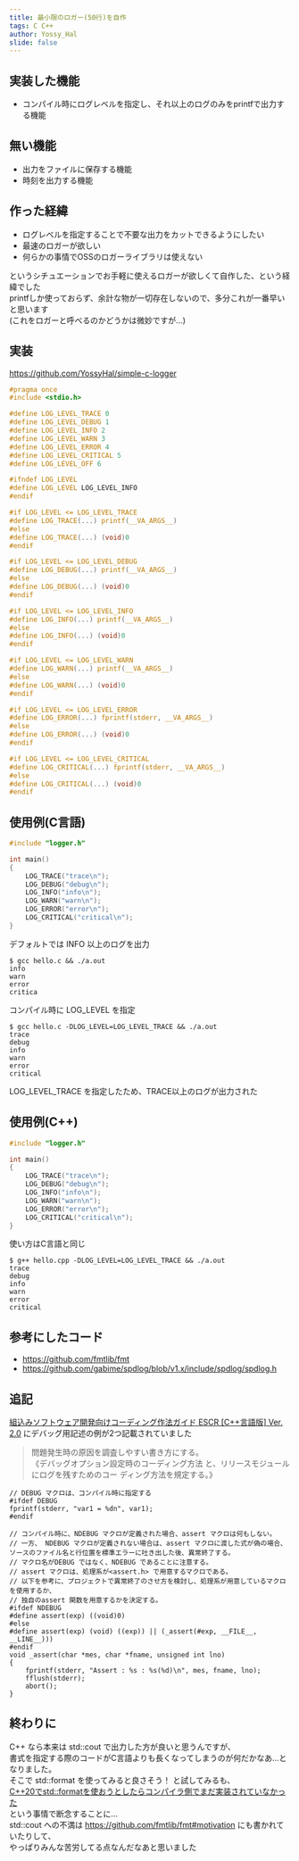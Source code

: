 ```yaml
---
title: 最小限のロガー(50行)を自作
tags: C C++
author: Yossy_Hal
slide: false
---
```


## 実装した機能

- コンパイル時にログレベルを指定し、それ以上のログのみをprintfで出力する機能

## 無い機能

- 出力をファイルに保存する機能
- 時刻を出力する機能

## 作った経緯

- ログレベルを指定することで不要な出力をカットできるようにしたい
- 最速のロガーが欲しい
- 何らかの事情でOSSのロガーライブラリは使えない

というシチュエーションでお手軽に使えるロガーが欲しくて自作した、という経緯でした  
printfしか使っておらず、余計な物が一切存在しないので、多分これが一番早いと思います  
(これをロガーと呼べるのかどうかは微妙ですが...)

## 実装

<https://github.com/YossyHal/simple-c-logger>

```cpp:logger.h
#pragma once
#include <stdio.h>

#define LOG_LEVEL_TRACE 0
#define LOG_LEVEL_DEBUG 1
#define LOG_LEVEL_INFO 2
#define LOG_LEVEL_WARN 3
#define LOG_LEVEL_ERROR 4
#define LOG_LEVEL_CRITICAL 5
#define LOG_LEVEL_OFF 6

#ifndef LOG_LEVEL
#define LOG_LEVEL LOG_LEVEL_INFO
#endif

#if LOG_LEVEL <= LOG_LEVEL_TRACE
#define LOG_TRACE(...) printf(__VA_ARGS__)
#else
#define LOG_TRACE(...) (void)0
#endif

#if LOG_LEVEL <= LOG_LEVEL_DEBUG
#define LOG_DEBUG(...) printf(__VA_ARGS__)
#else
#define LOG_DEBUG(...) (void)0
#endif

#if LOG_LEVEL <= LOG_LEVEL_INFO
#define LOG_INFO(...) printf(__VA_ARGS__)
#else
#define LOG_INFO(...) (void)0
#endif

#if LOG_LEVEL <= LOG_LEVEL_WARN
#define LOG_WARN(...) printf(__VA_ARGS__)
#else
#define LOG_WARN(...) (void)0
#endif

#if LOG_LEVEL <= LOG_LEVEL_ERROR
#define LOG_ERROR(...) fprintf(stderr, __VA_ARGS__)
#else
#define LOG_ERROR(...) (void)0
#endif

#if LOG_LEVEL <= LOG_LEVEL_CRITICAL
#define LOG_CRITICAL(...) fprintf(stderr, __VA_ARGS__)
#else
#define LOG_CRITICAL(...) (void)0
#endif

```

## 使用例(C言語)

```cpp:hello.c
#include "logger.h"

int main()
{
    LOG_TRACE("trace\n");
    LOG_DEBUG("debug\n");
    LOG_INFO("info\n");
    LOG_WARN("warn\n");
    LOG_ERROR("error\n");
    LOG_CRITICAL("critical\n");
}
```

デフォルトでは INFO 以上のログを出力

```log
$ gcc hello.c && ./a.out
info
warn
error
critica
```

コンパイル時に LOG_LEVEL を指定

```log
$ gcc hello.c -DLOG_LEVEL=LOG_LEVEL_TRACE && ./a.out
trace
debug
info
warn
error
critical
```

LOG_LEVEL_TRACE を指定したため、TRACE以上のログが出力された

## 使用例(C++)

```cpp:hello.cpp
#include "logger.h"

int main()
{
    LOG_TRACE("trace\n");
    LOG_DEBUG("debug\n");
    LOG_INFO("info\n");
    LOG_WARN("warn\n");
    LOG_ERROR("error\n");
    LOG_CRITICAL("critical\n");
}
```

使い方はC言語と同じ

```log
$ g++ hello.cpp -DLOG_LEVEL=LOG_LEVEL_TRACE && ./a.out
trace
debug
info
warn
error
critical
```

## 参考にしたコード

- <https://github.com/fmtlib/fmt>
- <https://github.com/gabime/spdlog/blob/v1.x/include/spdlog/spdlog.h>

## 追記

[組込みソフトウェア開発向けコーディング作法ガイド ESCR [C++言語版] Ver. 2.0](https://www.ipa.go.jp/sec/reports/20161018.html) にデバッグ用記述の例が2つ記載されていました

>問題発生時の原因を調査しやすい書き方にする。  
>《デバッグオプション設定時のコーディング方法
と、リリースモジュールにログを残すためのコー
ディング方法を規定する。》  

```cpp:（a）デバッグ処理記述の切り分けに、マクロ定義を使用する方法
// DEBUG マクロは、コンパイル時に指定する
#ifdef DEBUG
fprintf(stderr, "var1 = %dn", var1);
#endif
```

```cpp:（b）assert マクロを使用する方法
// コンパイル時に、NDEBUG マクロが定義された場合、assert マクロは何もしない。
// 一方、 NDEBUG マクロが定義されない場合は、assert マクロに渡した式が偽の場合、ソースのファイル名と行位置を標準エラーに吐き出した後、異常終了する。
// マクロ名がDEBUG ではなく、NDEBUG であることに注意する。
// assert マクロは、処理系が<assert.h> で用意するマクロである。
// 以下を参考に、プロジェクトで異常終了のさせ方を検討し、処理系が用意しているマクロを使用するか、
// 独自のassert 関数を用意するかを決定する。
#ifdef NDEBUG
#define assert(exp) ((void)0)
#else
#define assert(exp) (void) ((exp)) || (_assert(#exp, __FILE__, __LINE__)))
#endif
void _assert(char *mes, char *fname, unsigned int lno)
{
    fprintf(stderr, "Assert : %s : %s(%d)\n", mes, fname, lno);
    fflush(stderr);
    abort();
}
```

## 終わりに

C++ なら本来は std::cout で出力した方が良いと思うんですが、  
書式を指定する際のコードがC言語よりも長くなってしまうのが何だかなあ...となりました。  
そこで std::format を使ってみると良さそう！ と試してみるも、  
[C++20でstd::formatを使おうとしたらコンパイラ側でまだ実装されていなかった](https://qiita.com/Yossy_Hal/items/e204c3fb8f86722ee9db)  
という事情で断念することに...  
std::cout への不満は <https://github.com/fmtlib/fmt#motivation> にも書かれていたりして、  
やっぱりみんな苦労してる点なんだなあと思いました
